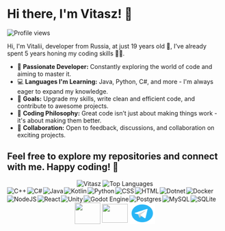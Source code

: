 # Hi there, I'm Vitasz! 👋
![Profile views](https://komarev.com/ghpvc/?username=Vitasz&style=flat-square)

Hi, I'm Vitalii, developer from Russia, at just 19 years old 👶, I’ve already spent 5 years honing my coding skills 🧑‍💻.
- 🚀 **Passionate Developer:** Constantly exploring the world of code and aiming to master it.
- 💻 **Languages I'm Learning:** Java, Python, C#, and more - I'm always eager to expand my knowledge.
- 🎯 **Goals:** Upgrade my skills, write clean and efficient code, and contribute to awesome projects.
- 🔧 **Coding Philosophy:** Great code isn’t just about making things work - it's about making them better.
- 🤝 **Collaboration:** Open to feedback, discussions, and collaboration on exciting projects.

## Feel free to explore my repositories and connect with me. Happy coding! 🎉
<div align="center">
  <img src="https://github-readme-stats.vercel.app/api?username=Vitasz&show_icons=true&theme=gotham&show=reviews,discussions_started,discussions_answered,prs_merged,prs_merged_percentage" alt="Vitasz" height = 320px/>  <img src="https://github-readme-stats.vercel.app/api/top-langs/?username=vitasz&layout=donut-vertical&theme=gotham&langs_count=4" alt="Top Languages" height = 320px/>
</div>
<div style="display: flex; flex-wrap: wrap; flex-direction: raw; gap: 2px;", align="center">
  <img src="https://img.shields.io/badge/C++-%2300599C.svg?logo=c%2B%2B&logoColor=white" alt="C++" />
  <img src="https://img.shields.io/badge/C%23-%23239120.svg?logo=cshrp&logoColor=white" alt="C#" />
  <img src="https://img.shields.io/badge/Java-%23ED8B00.svg?logo=openjdk&logoColor=white" alt="Java" />
  <img src="https://img.shields.io/badge/Kotlin-%237F52FF.svg?logo=kotlin&logoColor=white" alt="Kotlin" />
  <img src="https://img.shields.io/badge/Python-3776AB?logo=python&logoColor=fff" alt="Python" />
  <img src="https://img.shields.io/badge/CSS-1572B6?logo=css3&logoColor=fff" alt="CSS" />
  <img src="https://img.shields.io/badge/HTML-%23E34F26.svg?logo=html5&logoColor=white" alt="HTML" />
  <img src="https://img.shields.io/badge/.NET-512BD4?logo=dotnet&logoColor=fff" alt="Dotnet" />
  <img src="https://img.shields.io/badge/Docker-2496ED?logo=docker&logoColor=fff" alt="Docker" />
  <img src="https://img.shields.io/badge/Node.js-6DA55F?logo=node.js&logoColor=white" alt="NodeJS" />
  <img src="https://img.shields.io/badge/React-%2320232a.svg?logo=react&logoColor=%2361DAFB" alt="React" />
  <img src="https://img.shields.io/badge/Unity-%23000000.svg?logo=unity&logoColor=white" alt="Unity" />
  <img src="https://img.shields.io/badge/Godot-%23FFFFFF.svg?logo=godot-engine" alt="Godot Engine" />
  <img src="https://img.shields.io/badge/Postgres-%23316192.svg?logo=postgresql&logoColor=white" alt="Postgres" />
  <img src="https://img.shields.io/badge/MySQL-4479A1?logo=mysql&logoColor=fff" alt="MySQL" />
  <img src="https://img.shields.io/badge/SQLite-%2307405e.svg?logo=sqlite&logoColor=white" alt="SQLite" />
 </div>
<div align="center">
  <a href="https://vk.com/vitaliibogomia" target="blank"><img align="center" src="https://raw.githubusercontent.com/rahuldkjain/github-profile-readme-generator/master/src/images/icons/Social/vk.svg" alt="" height="50" width="60" /></a>
  <a href="https://discordapp.com/users/vitasz" target="blank"><img align="center" src="https://raw.githubusercontent.com/rahuldkjain/github-profile-readme-generator/master/src/images/icons/Social/discord.svg" alt="" height="44" width="60" /></a>
  <a href="https://t.me/l_vitas_l" target="blank"><img align="center" src="https://raw.githubusercontent.com/AliSawari/github-profile-readme-generator/master/src/images/icons/Social/telegram.svg" alt="" height="50" width="60" /></a>
</div>
